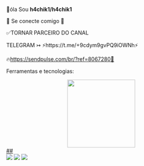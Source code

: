 👋óla 
Sou
**h4chik1/h4chik1** 

💌 Se conecte comigo 💌

✅TORNAR PARCEIRO DO CANAL

TELEGRAM ↣ ⚡️https://t.me/+9cdym9gvPQ9iOWNh⚡️

🔥https://sendpulse.com/br/?ref=8067280🏐

Ferramentas e tecnologias:

<div align="center">
  <a href="https://github.com/h4chik1">
  <img height="180em" src="https://github-readme-stats.vercel.app/api?username=h4chik1&show_icons=false&theme=dark&include_all_commits=true&count_private=true"/>
</div>
  ##
 
<div> 
  <a href="https://www.youtube.com/channel/UCfW-p-CCNx3rcTrUiaicWKw" target="_blank"><img src="https://img.shields.io/badge/YouTube-FF0000?style=for-the-badge&logo=youtube&logoColor=white" target="_blank"></a>
 <a href="https://instagram.com/h4chik1" target="_blank"><img src="https://img.shields.io/badge/-Instagram-%23E4405F?style=for-the-badge&logo=instagram&logoColor=white" target="_blank"></a>
  <a href = "mailto:contatoh4chik1@gmail.com"><img src="https://img.shields.io/badge/-Gmail-%23333?style=for-the-badge&logo=gmail&logoColor=white" target="_blank"></a>
  
  
  
</div>
